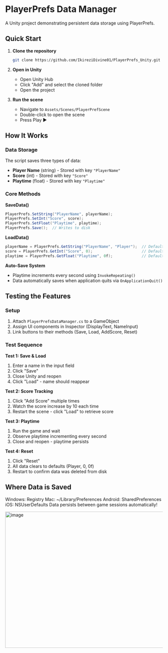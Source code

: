 # PlayerPrefs Data Manager

A Unity project demonstrating persistent data storage using PlayerPrefs.

## Quick Start

1. **Clone the repository**
   ```bash
   git clone https://github.com/IkireziDivine01/PlayerPrefs_Unity.git
   ```

2. **Open in Unity**
   - Open Unity Hub
   - Click "Add" and select the cloned folder
   - Open the project

3. **Run the scene**
   - Navigate to `Assets/Scenes/PlayerPrefScene`
   - Double-click to open the scene
   - Press Play ▶️

## How It Works

### Data Storage
The script saves three types of data:
- **Player Name** (string) - Stored with key `"PlayerName"`
- **Score** (int) - Stored with key `"Score"`
- **Playtime** (float) - Stored with key `"Playtime"`

### Core Methods

**SaveData()**
```csharp
PlayerPrefs.SetString("PlayerName", playerName);
PlayerPrefs.SetInt("Score", score);
PlayerPrefs.SetFloat("Playtime", playtime);
PlayerPrefs.Save();  // Writes to disk
```

**LoadData()**
```csharp
playerName = PlayerPrefs.GetString("PlayerName", "Player");  // Default: "Player"
score = PlayerPrefs.GetInt("Score", 0);                      // Default: 0
playtime = PlayerPrefs.GetFloat("Playtime", 0f);             // Default: 0f
```

**Auto-Save System**
- Playtime increments every second using `InvokeRepeating()`
- Data automatically saves when application quits via `OnApplicationQuit()`

## Testing the Features

### Setup
1. Attach `PlayerPrefsDataManager.cs` to a GameObject
2. Assign UI components in Inspector (DisplayText, NameInput)
3. Link buttons to their methods (Save, Load, AddScore, Reset)

### Test Sequence

**Test 1: Save & Load**
1. Enter a name in the input field
2. Click "Save"
3. Close Unity and reopen
4. Click "Load" - name should reappear

**Test 2: Score Tracking**
1. Click "Add Score" multiple times
2. Watch the score increase by 10 each time
3. Restart the scene - click "Load" to retrieve score

**Test 3: Playtime**
1. Run the game and wait
2. Observe playtime incrementing every second
3. Close and reopen - playtime persists

**Test 4: Reset**
1. Click "Reset"
2. All data clears to defaults (Player, 0, 0f)
3. Restart to confirm data was deleted from disk

## Where Data is Saved
Windows: Registry
Mac: ~/Library/Preferences
Android: SharedPreferences
iOS: NSUserDefaults
Data persists between game sessions automatically!

<img width="916" height="436" alt="image" src="https://github.com/user-attachments/assets/c0fe214c-bfc2-40ca-8cc4-8d701e95f684" />
